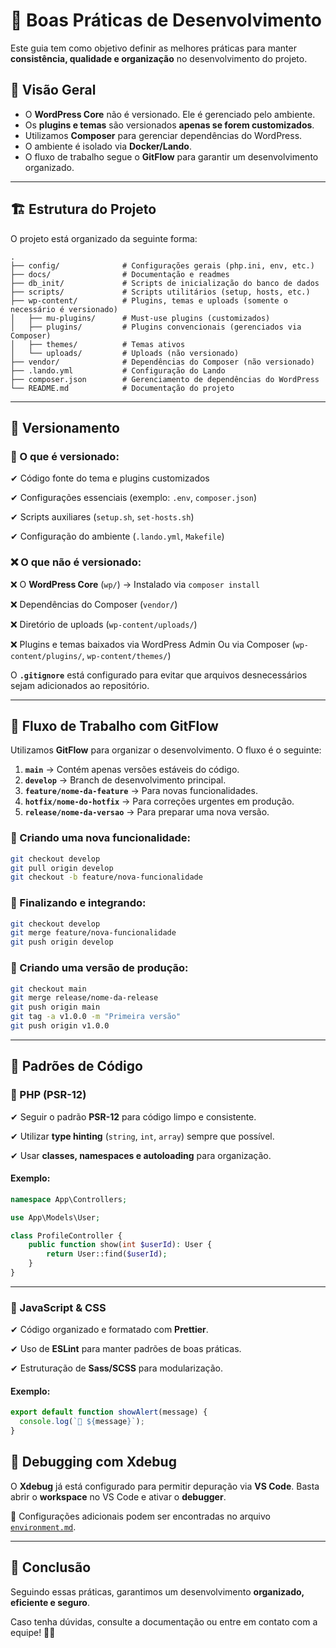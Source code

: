 
# 📜 Boas Práticas de Desenvolvimento

Este guia tem como objetivo definir as melhores práticas para manter **consistência, qualidade e organização** no desenvolvimento do projeto.

## 🚀 Visão Geral

- O **WordPress Core** não é versionado. Ele é gerenciado pelo ambiente.
- Os **plugins e temas** são versionados **apenas se forem customizados**.
- Utilizamos **Composer** para gerenciar dependências do WordPress.
- O ambiente é isolado via **Docker/Lando**.
- O fluxo de trabalho segue o **GitFlow** para garantir um desenvolvimento organizado.

---

## 🏗️ Estrutura do Projeto

O projeto está organizado da seguinte forma:

```plaintext
.
├── config/              # Configurações gerais (php.ini, env, etc.)
├── docs/                # Documentação e readmes
├── db_init/             # Scripts de inicialização do banco de dados
├── scripts/             # Scripts utilitários (setup, hosts, etc.)
├── wp-content/          # Plugins, temas e uploads (somente o necessário é versionado)
│   ├── mu-plugins/      # Must-use plugins (customizados)
│   ├── plugins/         # Plugins convencionais (gerenciados via Composer)
│   ├── themes/          # Temas ativos
│   └── uploads/         # Uploads (não versionado)
├── vendor/              # Dependências do Composer (não versionado)
├── .lando.yml           # Configuração do Lando
├── composer.json        # Gerenciamento de dependências do WordPress
└── README.md            # Documentação do projeto
```

---

## 📌 Versionamento

### 📌 O que é **versionado**:
✔ Código fonte do tema e plugins customizados

✔ Configurações essenciais (exemplo: `.env`, `composer.json`)

✔ Scripts auxiliares (`setup.sh`, `set-hosts.sh`)

✔ Configuração do ambiente (`.lando.yml`, `Makefile`)

### ❌ O que **não** é versionado:
❌ O **WordPress Core** (`wp/`) → Instalado via `composer install`

❌ Dependências do Composer (`vendor/`)

❌ Diretório de uploads (`wp-content/uploads/`)

❌ Plugins e temas baixados via WordPress Admin Ou via Composer (`wp-content/plugins/`, `wp-content/themes/`)

O **`.gitignore`** está configurado para evitar que arquivos desnecessários sejam adicionados ao repositório.

---

## 🔄 Fluxo de Trabalho com GitFlow

Utilizamos **GitFlow** para organizar o desenvolvimento. O fluxo é o seguinte:

1. **`main`** → Contém apenas versões estáveis do código.
2. **`develop`** → Branch de desenvolvimento principal.
3. **`feature/nome-da-feature`** → Para novas funcionalidades.
4. **`hotfix/nome-do-hotfix`** → Para correções urgentes em produção.
5. **`release/nome-da-versao`** → Para preparar uma nova versão.

### 🔧 Criando uma nova funcionalidade:
```sh
git checkout develop
git pull origin develop
git checkout -b feature/nova-funcionalidade
```

### 🔄 Finalizando e integrando:
```sh
git checkout develop
git merge feature/nova-funcionalidade
git push origin develop
```

### 🚀 Criando uma versão de produção:
```sh
git checkout main
git merge release/nome-da-release
git push origin main
git tag -a v1.0.0 -m "Primeira versão"
git push origin v1.0.0
```

---

## 🎨 Padrões de Código

### 📝 PHP (PSR-12)
✔ Seguir o padrão **PSR-12** para código limpo e consistente.

✔ Utilizar **type hinting** (`string`, `int`, `array`) sempre que possível.

✔ Usar **classes, namespaces e autoloading** para organização.

#### Exemplo:
```php
namespace App\Controllers;

use App\Models\User;

class ProfileController {
    public function show(int $userId): User {
        return User::find($userId);
    }
}
```

---

### 🎨 JavaScript & CSS
✔ Código organizado e formatado com **Prettier**.

✔ Uso de **ESLint** para manter padrões de boas práticas.

✔ Estruturação de **Sass/SCSS** para modularização.

#### Exemplo:
```js
export default function showAlert(message) {
  console.log(`🚀 ${message}`);
}
```

## 🐞 Debugging com Xdebug

O **Xdebug** já está configurado para permitir depuração via **VS Code**. Basta abrir o **workspace** no VS Code e ativar o **debugger**.

📜 Configurações adicionais podem ser encontradas no arquivo [`environment.md`](./environment.md).

---

## 🚀 Conclusão

Seguindo essas práticas, garantimos um desenvolvimento **organizado, eficiente e seguro**.

Caso tenha dúvidas, consulte a documentação ou entre em contato com a equipe! 🚀🔥